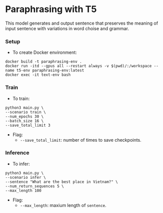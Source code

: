 # Paraphrasing with T5
This model generates and output sentence that preserves the meaning of input sentence with variations in word choise and grammar.

### Setup 

- To create Docker environment:
```
docker build -t paraphrasing-env .
docker run -itd --gpus all --restart always -v $(pwd)/:/workspace --name t5-env paraphrasing-env:latest
docker exec -it text-env bash
```

### Train

- To train:

```
python3 main.py \ 
--scenario train \
--num_epochs 30 \
--batch_size 16 \
--save_total_limit 3
```

- Flag:
	- `--save_total_limit`: number of times to save checkpoints.
### Inference

- To infer:

```
python3 main.py \
--scenario infer \
--sentence "What are the best place in Vietnam?" \
--num_return_sequences 5 \
--max_length 100
```

- Flag:
	- `--max_length`: maxium length of `sentence`.